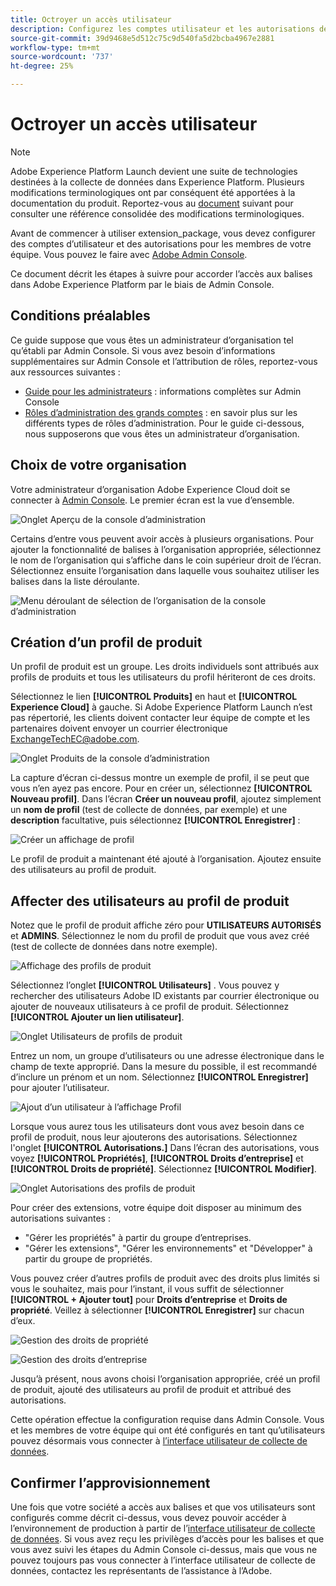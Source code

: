 ```yaml
---
title: Octroyer un accès utilisateur
description: Configurez les comptes utilisateur et les autorisations des membres de votre équipe dans Adobe Experience Platform.
source-git-commit: 39d9468e5d512c75c9d540fa5d2bcba4967e2881
workflow-type: tm+mt
source-wordcount: '737'
ht-degree: 25%

---
```


# Octroyer un accès utilisateur

>[!NOTE]
>
>Adobe Experience Platform Launch devient une suite de technologies destinées à la collecte de données dans Experience Platform. Plusieurs modifications terminologiques ont par conséquent été apportées à la documentation du produit. Reportez-vous au [document](../../term-updates.md) suivant pour consulter une référence consolidée des modifications terminologiques.

Avant de commencer à utiliser extension_package, vous devez configurer des comptes d’utilisateur et des autorisations pour les membres de votre équipe. Vous pouvez le faire avec [Adobe Admin Console](https://adminconsole.adobe.com/).

Ce document décrit les étapes à suivre pour accorder l’accès aux balises dans Adobe Experience Platform par le biais de Admin Console.

## Conditions préalables

Ce guide suppose que vous êtes un administrateur d’organisation tel qu’établi par Admin Console. Si vous avez besoin d’informations supplémentaires sur Admin Console et l’attribution de rôles, reportez-vous aux ressources suivantes :

* [Guide pour les administrateurs](https://helpx.adobe.com/fr/enterprise/administering/user-guide.html?topic=/enterprise/administering/morehelp/introduction.ug.js) : informations complètes sur Admin Console
* [Rôles d’administration des grands comptes](https://helpx.adobe.com/fr/enterprise/using/admin-roles.html) : en savoir plus sur les différents types de rôles d’administration. Pour le guide ci-dessous, nous supposerons que vous êtes un administrateur d’organisation.

## Choix de votre organisation

Votre administrateur d’organisation Adobe Experience Cloud doit se connecter à [Admin Console](https://adminconsole.adobe.com/). Le premier écran est la vue d’ensemble.

![Onglet Aperçu de la console d’administration](../images/getting-started/admin-console-overview.png)

Certains d’entre vous peuvent avoir accès à plusieurs organisations. Pour ajouter la fonctionnalité de balises à l’organisation appropriée, sélectionnez le nom de l’organisation qui s’affiche dans le coin supérieur droit de l’écran. Sélectionnez ensuite l’organisation dans laquelle vous souhaitez utiliser les balises dans la liste déroulante.

![Menu déroulant de sélection de l’organisation de la console d’administration](../images/getting-started/admin-console-choose-org.png)

## Création d’un profil de produit

Un profil de produit est un groupe. Les droits individuels sont attribués aux profils de produits et tous les utilisateurs du profil hériteront de ces droits.

Sélectionnez le lien **[!UICONTROL Produits]** en haut et **[!UICONTROL Experience Cloud]** à gauche. Si Adobe Experience Platform Launch n’est pas répertorié, les clients doivent contacter leur équipe de compte et les partenaires doivent envoyer un courrier électronique <ExchangeTechEC@adobe.com>.

![Onglet Produits de la console d’administration](../images/getting-started/admin-console-products-launch.png)

La capture d’écran ci-dessus montre un exemple de profil, il se peut que vous n’en ayez pas encore. Pour en créer un, sélectionnez **[!UICONTROL Nouveau profil]**. Dans l’écran **Créer un nouveau profil**, ajoutez simplement un **nom de profil** (test de collecte de données, par exemple) et une **description** facultative, puis sélectionnez **[!UICONTROL Enregistrer]** :

![Créer un affichage de profil](../images/getting-started/admin-console-create-a-new-profile.png)

Le profil de produit a maintenant été ajouté à l’organisation. Ajoutez ensuite des utilisateurs au profil de produit.

## Affecter des utilisateurs au profil de produit

Notez que le profil de produit affiche zéro pour **UTILISATEURS AUTORISÉS** et **ADMINS**. Sélectionnez le nom du profil de produit que vous avez créé (test de collecte de données dans notre exemple).

![Affichage des profils de produit](../images/getting-started/admin-console-profiles-add-user.png)

Sélectionnez l’onglet **[!UICONTROL Utilisateurs]** . Vous pouvez y rechercher des utilisateurs Adobe ID existants par courrier électronique ou ajouter de nouveaux utilisateurs à ce profil de produit. Sélectionnez **[!UICONTROL Ajouter un lien utilisateur]**.

![Onglet Utilisateurs de profils de produit](../images/getting-started/admin-console-add-launch-user.png)

Entrez un nom, un groupe d’utilisateurs ou une adresse électronique dans le champ de texte approprié. Dans la mesure du possible, il est recommandé d’inclure un prénom et un nom. Sélectionnez **[!UICONTROL Enregistrer]** pour ajouter l’utilisateur.

![Ajout d’un utilisateur à l’affichage Profil](../images/getting-started/admin-console-add-user.png)

Lorsque vous aurez tous les utilisateurs dont vous avez besoin dans ce profil de produit, nous leur ajouterons des autorisations. Sélectionnez l&#39;onglet **[!UICONTROL Autorisations.]** Dans l’écran des autorisations, vous voyez **[!UICONTROL Propriétés]**, **[!UICONTROL Droits d’entreprise]** et **[!UICONTROL Droits de propriété]**. Sélectionnez **[!UICONTROL Modifier]**.

![Onglet Autorisations des profils de produit](../images/getting-started/admin-console-profile-permissions.png)

Pour créer des extensions, votre équipe doit disposer au minimum des autorisations suivantes :

* &quot;Gérer les propriétés&quot; à partir du groupe d’entreprises.
* &quot;Gérer les extensions&quot;, &quot;Gérer les environnements&quot; et &quot;Développer&quot; à partir du groupe de propriétés.

Vous pouvez créer d’autres profils de produit avec des droits plus limités si vous le souhaitez, mais pour l’instant, il vous suffit de sélectionner **[!UICONTROL + Ajouter tout]** pour **Droits d’entreprise** et **Droits de propriété**. Veillez à sélectionner **[!UICONTROL Enregistrer]** sur chacun d’eux.

![Gestion des droits de propriété](../images/getting-started/admin-console-add-all-property-rights.png)

![Gestion des droits d’entreprise](../images/getting-started/admin-console-add-all-company-rights.png)

Jusqu’à présent, nous avons choisi l’organisation appropriée, créé un profil de produit, ajouté des utilisateurs au profil de produit et attribué des autorisations.

Cette opération effectue la configuration requise dans Admin Console. Vous et les membres de votre équipe qui ont été configurés en tant qu’utilisateurs pouvez désormais vous connecter à [l’interface utilisateur de collecte de données](https://launch.adobe.com/).

## Confirmer l’approvisionnement

Une fois que votre société a accès aux balises et que vos utilisateurs sont configurés comme décrit ci-dessus, vous devez pouvoir accéder à l’environnement de production à partir de l’[interface utilisateur de collecte de données](https://launch.adobe.com/). Si vous avez reçu les privilèges d’accès pour les balises et que vous avez suivi les étapes du Admin Console ci-dessus, mais que vous ne pouvez toujours pas vous connecter à l’interface utilisateur de collecte de données, contactez les représentants de l’assistance à l’Adobe.
